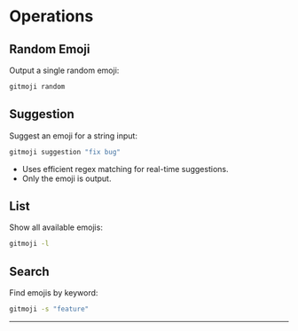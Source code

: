 # Operations

## Random Emoji

Output a single random emoji:

```bash
gitmoji random
```

## Suggestion

Suggest an emoji for a string input:

```bash
gitmoji suggestion "fix bug"
```

- Uses efficient regex matching for real-time suggestions.
- Only the emoji is output.

## List

Show all available emojis:

```bash
gitmoji -l
```

## Search

Find emojis by keyword:

```bash
gitmoji -s "feature"
```

---
